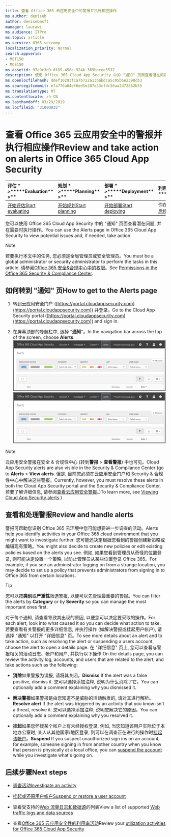 ```yaml
---
title: 查看 Office 365 云应用安全中的警报并执行相应操作
ms.author: deniseb
author: denisebmsft
manager: laurawi
ms.audience: ITPro
ms.topic: article
ms.service: O365-seccomp
localization_priority: Normal
search.appverid:
- MET150
- MOE150
ms.assetid: 97e9c3d9-df89-458e-924b-369becee5532
description: 使用 Office 365 Cloud App Security 中的 "通知" 页面查看潜在问题并采取措施。 您可以取消或解决通知, 如有必要, 请挂起用户帐户。
ms.openlocfilehash: ddef10293fca7b722a13babdca5c05bbe2398cb3
ms.sourcegitcommit: e7a776a04ef6ed5e287a33cfdc36aa2d72862b55
ms.translationtype: MT
ms.contentlocale: zh-CN
ms.lasthandoff: 03/29/2019
ms.locfileid: "31000035"
---
```

# <a name="review-and-take-action-on-alerts-in-office-365-cloud-app-security"></a><span data-ttu-id="8075b-104">查看 Office 365 云应用安全中的警报并执行相应操作</span><span class="sxs-lookup"><span data-stu-id="8075b-104">Review and take action on alerts in Office 365 Cloud App Security</span></span>
  
|<span data-ttu-id="8075b-105">评估 \* *\>*\*</span><span class="sxs-lookup"><span data-stu-id="8075b-105">\*\*\*\*Evaluation\*\* \>\*\*</span></span>|<span data-ttu-id="8075b-106">规划 \* *\>*\*</span><span class="sxs-lookup"><span data-stu-id="8075b-106">\*\*\*\*Planning\*\* \>\*\*</span></span>|<span data-ttu-id="8075b-107">部署 \* *\>*\*</span><span class="sxs-lookup"><span data-stu-id="8075b-107">\*\*\*\*Deployment\*\* \>\*\*</span></span>|<span data-ttu-id="8075b-108">利用率 \* \* \* \*</span><span class="sxs-lookup"><span data-stu-id="8075b-108">\*\*\*\*Utilization\*\*\*\*</span></span>|
|:-----|:-----|:-----|:-----|
|[<span data-ttu-id="8075b-109">开始评估</span><span class="sxs-lookup"><span data-stu-id="8075b-109">Start evaluating</span></span>](office-365-cas-overview.md) <br/> |[<span data-ttu-id="8075b-110">开始规划</span><span class="sxs-lookup"><span data-stu-id="8075b-110">Start planning</span></span>](get-ready-for-office-365-cas.md) <br/> |[<span data-ttu-id="8075b-111">开始部署</span><span class="sxs-lookup"><span data-stu-id="8075b-111">Start deploying</span></span>](turn-on-office-365-cas.md) <br/> |<span data-ttu-id="8075b-112">你在这里!</span><span class="sxs-lookup"><span data-stu-id="8075b-112">You are here!</span></span>  <br/> [<span data-ttu-id="8075b-113">后续步骤</span><span class="sxs-lookup"><span data-stu-id="8075b-113">Next steps</span></span>](#next-steps) <br/> |
   
<span data-ttu-id="8075b-114">您可以使用 Office 365 Cloud App Security 中的 "通知" 页面查看潜在问题, 并在需要时执行操作。</span><span class="sxs-lookup"><span data-stu-id="8075b-114">You can use the Alerts page in Office 365 Cloud App Security to view potential issues and, if needed, take action.</span></span>
  
> [!NOTE]
> <span data-ttu-id="8075b-115">若要执行本文中的任务, 您必须是全局管理员或安全管理员。</span><span class="sxs-lookup"><span data-stu-id="8075b-115">You must be a global administrator or security administrator to perform the tasks in this article.</span></span> <span data-ttu-id="8075b-116">请参阅[Office 365 安全&amp;合规中心中的权限](permissions-in-the-security-and-compliance-center.md)。</span><span class="sxs-lookup"><span data-stu-id="8075b-116">See [Permissions in the Office 365 Security &amp; Compliance Center](permissions-in-the-security-and-compliance-center.md).</span></span> 
  
## <a name="how-to-get-to-the-alerts-page"></a><span data-ttu-id="8075b-117">如何转到 "通知" 页</span><span class="sxs-lookup"><span data-stu-id="8075b-117">How to get to the Alerts page</span></span>

1. <span data-ttu-id="8075b-118">转到云应用安全门户 ([https://portal.cloudappsecurity.com](https://portal.cloudappsecurity.com)) 并登录。</span><span class="sxs-lookup"><span data-stu-id="8075b-118">Go to the Cloud App Security portal ([https://portal.cloudappsecurity.com](https://portal.cloudappsecurity.com)) and sign in.</span></span>
  
2. <span data-ttu-id="8075b-119">在屏幕顶部的导航栏中, 选择 "**通知**"。</span><span class="sxs-lookup"><span data-stu-id="8075b-119">In the navigation bar across the top of the screen, choose **Alerts**.</span></span><br/><span data-ttu-id="8075b-120">![在 "通知" 页面上, 您可以查看触发的警报以及执行的任何操作。](media/3b53d4c9-4b13-435d-8547-8c0f9ae6b914.png)</span><span class="sxs-lookup"><span data-stu-id="8075b-120">![On the Alerts page, you can see alerts that were triggered and any actions taken.](media/3b53d4c9-4b13-435d-8547-8c0f9ae6b914.png)</span></span>
 
> [!NOTE]
> <span data-ttu-id="8075b-121">云应用安全警报在安全 & 合规性中心 (转到**警报** > **查看警报**) 中也可见。</span><span class="sxs-lookup"><span data-stu-id="8075b-121">Cloud App Security alerts are also visible in the Security & Compliance Center (go to **Alerts** > **View alerts**.</span></span> <span data-ttu-id="8075b-122">但是, 目前您必须在云应用安全门户和 Security & 合规性中心中解决这些警报。</span><span class="sxs-lookup"><span data-stu-id="8075b-122">Currently, however, you must resolve these alerts in both the Cloud App Security portal and the Security & Compliance Center.</span></span> <span data-ttu-id="8075b-123">若要了解详细信息, 请参阅[查看云应用安全警报](alert-policies.md#viewing-cloud-app-security-alerts)。)</span><span class="sxs-lookup"><span data-stu-id="8075b-123">To learn more, see [Viewing Cloud App Security alerts](alert-policies.md#viewing-cloud-app-security-alerts).)</span></span> 
 
## <a name="review-and-handle-alerts"></a><span data-ttu-id="8075b-124">查看和处理警报</span><span class="sxs-lookup"><span data-stu-id="8075b-124">Review and handle alerts</span></span>

<span data-ttu-id="8075b-125">警报可帮助您识别 Office 365 云环境中您可能想要进一步调查的活动。</span><span class="sxs-lookup"><span data-stu-id="8075b-125">Alerts help you identify activities in your Office 365 cloud environment that you might want to investigate further.</span></span> <span data-ttu-id="8075b-126">您可能还决定根据您看到的警报创建新策略或编辑现有策略。</span><span class="sxs-lookup"><span data-stu-id="8075b-126">You might also decide to create new policies or edit existing policies based on the alerts you see.</span></span> <span data-ttu-id="8075b-127">例如, 如果您看到管理员从奇怪的位置登录, 则可能决定设置一个策略, 以防止管理员从某些位置登录 Office 365。</span><span class="sxs-lookup"><span data-stu-id="8075b-127">For example, if you see an administrator logging on from a strange location, you may decide to set up a policy that prevents administrators from signing in to Office 365 from certain locations.</span></span>
  
> [!TIP]
> <span data-ttu-id="8075b-128">您可以按**类别**或**严重性**筛选警报, 以便可以先管理最重要的警报。</span><span class="sxs-lookup"><span data-stu-id="8075b-128">You can filter the alerts by **Category** or by **Severity** so you can manage the most important ones first.</span></span> 
  
<span data-ttu-id="8075b-129">对于每个通知, 请查看导致其出现的原因, 以便您可以决定要采取的操作。</span><span class="sxs-lookup"><span data-stu-id="8075b-129">For each alert, look into what caused it so you can decide what action to take.</span></span> <span data-ttu-id="8075b-130">若要查看有关警报的更多详细信息, 并执行操作 (如解决警报或挂起用户帐户), 请选择 "通知" 以打开 "详细信息" 页。</span><span class="sxs-lookup"><span data-stu-id="8075b-130">To see more details about an alert and to take action, such as resolving the alert or suspending a users account, choose the alert to open a details page.</span></span> <span data-ttu-id="8075b-131">在 "详细信息" 页上, 您可以查看与警报相关的活动日志、帐户和用户, 并执行以下操作:</span><span class="sxs-lookup"><span data-stu-id="8075b-131">On the details page, you can review the activity log, accounts, and users that are related to the alert, and take actions such as the following:</span></span>
  
- <span data-ttu-id="8075b-132">**消除**如果警报为误报, 请将其关闭。</span><span class="sxs-lookup"><span data-stu-id="8075b-132">**Dismiss** If the alert was a false positive, dismiss it.</span></span> <span data-ttu-id="8075b-133">您可以选择添加注释, 说明为什么消除了它。</span><span class="sxs-lookup"><span data-stu-id="8075b-133">You can optionally add a comment explaining why you dismissed it.</span></span> 
    
- <span data-ttu-id="8075b-134">**解决警报**如果警报是由您知道不是威胁的活动触发的, 请对其进行解析。</span><span class="sxs-lookup"><span data-stu-id="8075b-134">**Resolve alert** If the alert was triggered by an activity that you know isn't a threat, resolve it.</span></span> <span data-ttu-id="8075b-135">您可以选择添加注释, 说明您解决它的原因。</span><span class="sxs-lookup"><span data-stu-id="8075b-135">You can optionally add a comment explaining why you resolved it.</span></span> 
    
- <span data-ttu-id="8075b-136">**挂起**如果您怀疑某个帐户上有未经授权登录, 例如, 当您知道该用户实际位于本地办公室时, 某人从其他国家/地区登录, 则可以在调查正在进行的操作时[挂起该帐户](suspend-or-restore-an-account-in-ocas.md)。</span><span class="sxs-lookup"><span data-stu-id="8075b-136">**Suspend** If you suspect unauthorized sign ins on an account, for example, someone signing in from another country when you know that person is physically at a local office, you can [suspend the account](suspend-or-restore-an-account-in-ocas.md) while you investigate what's going on.</span></span> 
    
## <a name="next-steps"></a><span data-ttu-id="8075b-137">后续步骤</span><span class="sxs-lookup"><span data-stu-id="8075b-137">Next steps</span></span>

- [<span data-ttu-id="8075b-138">调查活动</span><span class="sxs-lookup"><span data-stu-id="8075b-138">Investigate an activity</span></span>](investigate-an-activity-in-office-365-cas.md)
    
- [<span data-ttu-id="8075b-139">挂起或还原用户帐户</span><span class="sxs-lookup"><span data-stu-id="8075b-139">Suspend or restore a user account</span></span>](suspend-or-restore-an-account-in-ocas.md)
    
- <span data-ttu-id="8075b-140">查看受支持的[Web 流量日志和数据源](web-traffic-logs-and-data-sources-for-ocas.md)的列表</span><span class="sxs-lookup"><span data-stu-id="8075b-140">View a list of supported [Web traffic logs and data sources](web-traffic-logs-and-data-sources-for-ocas.md)</span></span>
    
- <span data-ttu-id="8075b-141">查看[Office 365 云应用安全性的利用率活动](utilization-activities-for-ocas.md)</span><span class="sxs-lookup"><span data-stu-id="8075b-141">Review your [utilization activities for Office 365 Cloud App Security](utilization-activities-for-ocas.md)</span></span>
    

